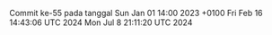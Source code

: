 Commit ke-55 pada tanggal Sun Jan 01 14:00 2023 +0100
Fri Feb 16 14:43:06 UTC 2024
Mon Jul  8 21:11:20 UTC 2024

